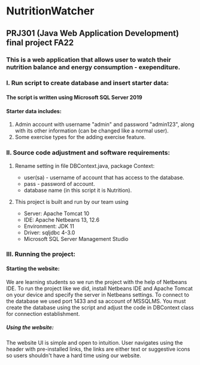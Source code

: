# NutritionWatcher
## PRJ301 (Java Web Application Development) final project FA22
### This is a web application that allows user to watch their nutrition balance and energy consumption - exependiture.

### I. Run script to create database and insert starter data:
#### The script is written using Microsoft SQL Server 2019
#### Starter data includes:
1. Admin account with username "admin" and password "admin123", along with its other information (can be changed like a normal user).
2. Some exercise types for the adding exercise feature.

### II. Source code adjustment and software requirements:
1. Rename setting in file DBContext.java, package Context:
   + user(sa) - username of account that has access to the database.
   + pass - password of account.
   + database name (in this script it is Nutrition).

2. This project is built and run by our team using
   + Server: Apache Tomcat 10
   + IDE: Apache Netbeans 13, 12.6
   + Environment: JDK 11
   + Driver: sqljdbc 4-3.0
   + Microsoft SQL Server Management Studio

### III. Running the project:
#### Starting the website:
We are learning students so we run the project with the help of Netbeans IDE. To run the project like we did, install Netbeans IDE and Apache Tomcat on your device and specify the server in Netbeans settings. 
To connect to the database we used port 1433 and sa account of MSSQLMS. You must create the database using the script and adjust the code in DBContext class for connection establishment.
##### Using the website:
The website UI is simple and open to intuition. User navigates using the header with pre-installed links, the links are either text or suggestive icons so users shouldn't have a hard time using our website.
